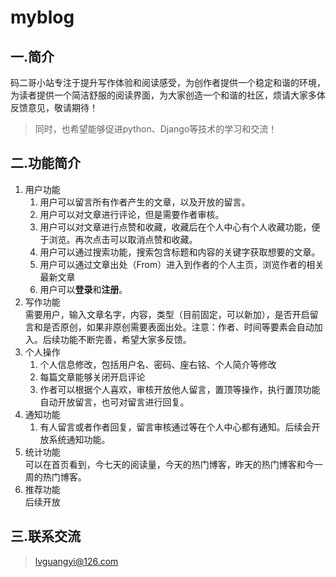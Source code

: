 # myblog
## 一.简介
码二哥小站专注于提升写作体验和阅读感受，为创作者提供一个稳定和谐的环境，为读者提供一个简洁舒服的阅读界面，为大家创造一个和谐的社区，烦请大家多体反馈意见，敬请期待！
>  同时，也希望能够促进python、Django等技术的学习和交流！
## 二.功能简介
1. 用户功能
   1. 用户可以留言所有作者产生的文章，以及开放的留言。
   2. 用户可以对文章进行评论，但是需要作者审核。
   3. 用户可以对文章进行点赞和收藏，收藏后在个人中心有个人收藏功能，便于浏览。再次点击可以取消点赞和收藏。
   4. 用户可以通过搜索功能，搜索包含标题和内容的关键字获取想要的文章。
   5. 用户可以通过文章出处（From）进入到作者的个人主页，浏览作者的相关最新文章
   6. 用户可以**登录**和**注册**。
2. 写作功能  
需要用户，输入文章名字，内容，类型（目前固定，可以新加），是否开启留言和是否原创，如果非原创需要表面出处。注意：作者、时间等要素会自动加入。后续功能不断完善，希望大家多反馈。
3. 个人操作
   1. 个人信息修改，包括用户名、密码、座右铭、个人简介等修改
   2. 每篇文章能够关闭开启评论
   3. 作者可以根据个人喜欢，审核开放他人留言，置顶等操作，执行置顶功能自动开放留言，也可对留言进行回复。
4. 通知功能
   1. 有人留言或者作者回复，留言审核通过等在个人中心都有通知。后续会开放系统通知功能。
5. 统计功能  
  可以在首页看到，今七天的阅读量，今天的热门博客，昨天的热门博客和今一周的热门博客。
6. 推荐功能  
   后续开放
## 三.联系交流
> lvguangyi@126.com
  
 
